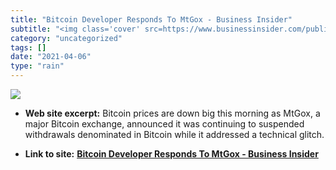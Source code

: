 ```yaml
---
title: "Bitcoin Developer Responds To MtGox - Business Insider"
subtitle: "<img class='cover' src=https://www.businessinsider.com/public/assets/BI/US/og-image-logo-social.png>"
category: "uncategorized"
tags: []
date: "2021-04-06"
type: "rain"
---
```

<img class="cover" src=https://www.businessinsider.com/public/assets/BI/US/og-image-logo-social.png>



* **Web site excerpt:** Bitcoin prices are down big this morning&nbsp;as MtGox, a major Bitcoin exchange, announced it was continuing to suspended withdrawals denominated in Bitcoin while it addressed a technical glitch.

* **Link to site:** **[Bitcoin Developer Responds To MtGox - Business Insider](http://www.businessinsider.com/bitcoin-developer-responds-to-mtgox-2014-2?op=1)**